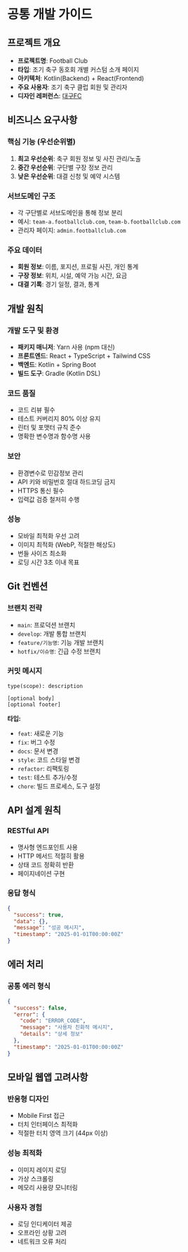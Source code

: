 # 공통 개발 가이드

## 프로젝트 개요
- **프로젝트명**: Football Club
- **타입**: 조기 축구 동호회 개별 커스텀 소개 페이지
- **아키텍처**: Kotlin(Backend) + React(Frontend)
- **주요 사용자**: 조기 축구 클럽 회원 및 관리자
- **디자인 레퍼런스**: [대구FC](https://www.daegufc.co.kr/main/)

## 비즈니스 요구사항

### 핵심 기능 (우선순위별)
1. **최고 우선순위**: 축구 회원 정보 및 사진 관리/노출
2. **중간 우선순위**: 구단별 구장 정보 관리
3. **낮은 우선순위**: 대결 신청 및 예약 시스템

### 서브도메인 구조
- 각 구단별로 서브도메인을 통해 정보 분리
- 예시: `team-a.footballclub.com`, `team-b.footballclub.com`
- 관리자 페이지: `admin.footballclub.com`

### 주요 데이터
- **회원 정보**: 이름, 포지션, 프로필 사진, 개인 통계
- **구장 정보**: 위치, 시설, 예약 가능 시간, 요금
- **대결 기록**: 경기 일정, 결과, 통계

## 개발 원칙

### 개발 도구 및 환경
- **패키지 매니저**: Yarn 사용 (npm 대신)
- **프론트엔드**: React + TypeScript + Tailwind CSS
- **백엔드**: Kotlin + Spring Boot
- **빌드 도구**: Gradle (Kotlin DSL)

### 코드 품질
- 코드 리뷰 필수
- 테스트 커버리지 80% 이상 유지
- 린터 및 포맷터 규칙 준수
- 명확한 변수명과 함수명 사용

### 보안
- 환경변수로 민감정보 관리
- API 키와 비밀번호 절대 하드코딩 금지
- HTTPS 통신 필수
- 입력값 검증 철저히 수행

### 성능
- 모바일 최적화 우선 고려
- 이미지 최적화 (WebP, 적절한 해상도)
- 번들 사이즈 최소화
- 로딩 시간 3초 이내 목표

## Git 컨벤션

### 브랜치 전략
- `main`: 프로덕션 브랜치
- `develop`: 개발 통합 브랜치
- `feature/기능명`: 기능 개발 브랜치
- `hotfix/이슈명`: 긴급 수정 브랜치

### 커밋 메시지
```
type(scope): description

[optional body]
[optional footer]
```

**타입:**
- `feat`: 새로운 기능
- `fix`: 버그 수정
- `docs`: 문서 변경
- `style`: 코드 스타일 변경
- `refactor`: 리팩토링
- `test`: 테스트 추가/수정
- `chore`: 빌드 프로세스, 도구 설정

## API 설계 원칙

### RESTful API
- 명사형 엔드포인트 사용
- HTTP 메서드 적절히 활용
- 상태 코드 정확히 반환
- 페이지네이션 구현

### 응답 형식
```json
{
  "success": true,
  "data": {},
  "message": "성공 메시지",
  "timestamp": "2025-01-01T00:00:00Z"
}
```

## 에러 처리

### 공통 에러 형식
```json
{
  "success": false,
  "error": {
    "code": "ERROR_CODE",
    "message": "사용자 친화적 메시지",
    "details": "상세 정보"
  },
  "timestamp": "2025-01-01T00:00:00Z"
}
```

## 모바일 웹앱 고려사항

### 반응형 디자인
- Mobile First 접근
- 터치 인터페이스 최적화
- 적절한 터치 영역 크기 (44px 이상)

### 성능 최적화
- 이미지 레이지 로딩
- 가상 스크롤링
- 메모리 사용량 모니터링

### 사용자 경험
- 로딩 인디케이터 제공
- 오프라인 상황 고려
- 네트워크 오류 처리